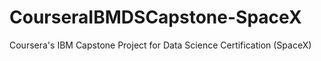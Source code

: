 # CourseraIBMDSCapstone-SpaceX
Coursera's IBM Capstone Project for Data Science Certification (SpaceX)
